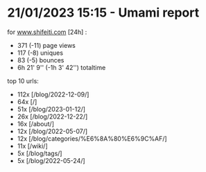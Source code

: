 # 21/01/2023 15:15 - Umami report
for www.shifeiti.com [24h] :

 - 371 (-11) page views
 - 117 (-8) uniques
 - 83 (-5) bounces
 - 6h 21' 9'' (-1h 3' 42'') totaltime


top 10 urls:
 - 112x [/blog/2022-12-09/]
 - 64x [/]
 - 51x [/blog/2023-01-12/]
 - 26x [/blog/2022-12-22/]
 - 16x [/about/]
 - 12x [/blog/2022-05-07/]
 - 12x [/blog/categories/%E6%8A%80%E6%9C%AF/]
 - 11x [/wiki/]
 - 5x [/blog/tags/]
 - 5x [/blog/2022-05-24/]


